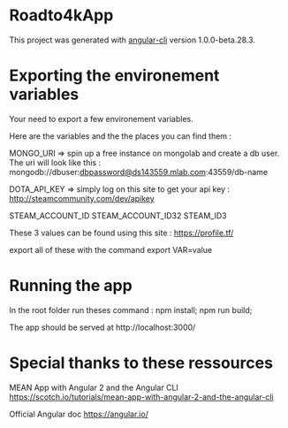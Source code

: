 # Roadto4kApp

This project was generated with [angular-cli](https://github.com/angular/angular-cli) version 1.0.0-beta.28.3.

# Exporting the environement variables

Your need to export a few environement variables.

Here are the variables and the the places you can find them :

MONGO_URI => spin up a free instance on mongolab and create a db user. The uri will look like this : 
mongodb://dbuser:dbpassword@ds143559.mlab.com:43559/db-name

DOTA_API_KEY => simply log on this site to get your api key : http://steamcommunity.com/dev/apikey

STEAM_ACCOUNT_ID
STEAM_ACCOUNT_ID32
STEAM_ID3

These 3 values can be found using this site : https://profile.tf/

export all of these with the command export VAR=value

# Running the app

In the root folder run theses command : npm install; npm run build;

The app should be served at http://localhost:3000/

# Special thanks to these ressources

MEAN App with Angular 2 and the Angular CLI
https://scotch.io/tutorials/mean-app-with-angular-2-and-the-angular-cli

Official Angular doc
https://angular.io/
